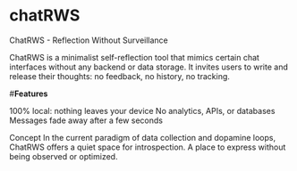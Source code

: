 # chatRWS
ChatRWS - Reflection Without Surveillance

ChatRWS is a minimalist self-reflection tool that mimics certain chat interfaces without any backend or data storage.
It invites users to write and release their thoughts: no feedback, no history, no tracking.

#**Features**

100% local: nothing leaves your device
No analytics, APIs, or databases
Messages fade away after a few seconds

Concept
In the current paradigm of data collection and dopamine loops, ChatRWS offers a quiet space for introspection. A place to express without being observed or optimized.
